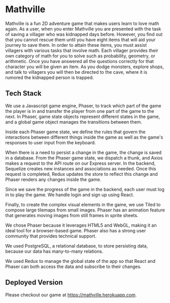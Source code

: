 # Mathville

Mathville is a fun 2D adventure game that makes users learn to love math again. As a user, when you enter Mathville you are presented with the task of saving a villager who was kidnapped days before. However, you find out that you cannot rescue them until you have eight items that will aid your journey to save them. In order to attain these items, you must assist villagers with various tasks that involve math. Each villager provides their own category of math for you to solve such as probability, geometry, or arithmetic. Once you have answered all the questions correctly for that character you will be given an item. As you dodge monsters, explore shops, and talk to villagers you will then be directed to the cave, where it is rumored the kidnapped person is trapped. 

## Tech Stack
We use a Javascript game engine, Phaser, to track which part of the game the player is in and transfer the player from one part of the game to the next. In Phaser, game state objects represent different states in the game, and a global game object manages the transitions between them.

Inside each Phaser game state, we define the rules that govern the interactions between different things inside the game as well as the game's responses to user input from the keyboard.

When there is a need to persist a change in the game, the change is saved in a database. From the Phaser game state, we dispatch a thunk, and Axios makes a request to the API route on our Express server. In the backend, Sequelize creates new instances and associations as needed. Once this request is completed, Redux updates the store to reflect this change and Phaser renders any changes inside the game.

Since we save the progress of the game in the backend, each user must log in to play the game. We handle login and sign up using React.

Finally, to create the complex visual elements in the game, we use Tiled to compose large tilemaps from small images. Phaser has an animation feature that generates moving images from still frames in sprite sheets.

We chose Phaser because it leverages HTML5 and WebGL, making it an ideal tool for a browser-based game. Phaser also has a strong user community that provides technical support.

We used PostgreSQL, a relational database, to store persisting data, because our data has many-to-many relations.

We used Redux to manage the global state of the app so that React and Phaser can both access the data and subscribe to their changes.

## Deployed Version
Please checkout our game at https://mathville.herokuapp.com.

